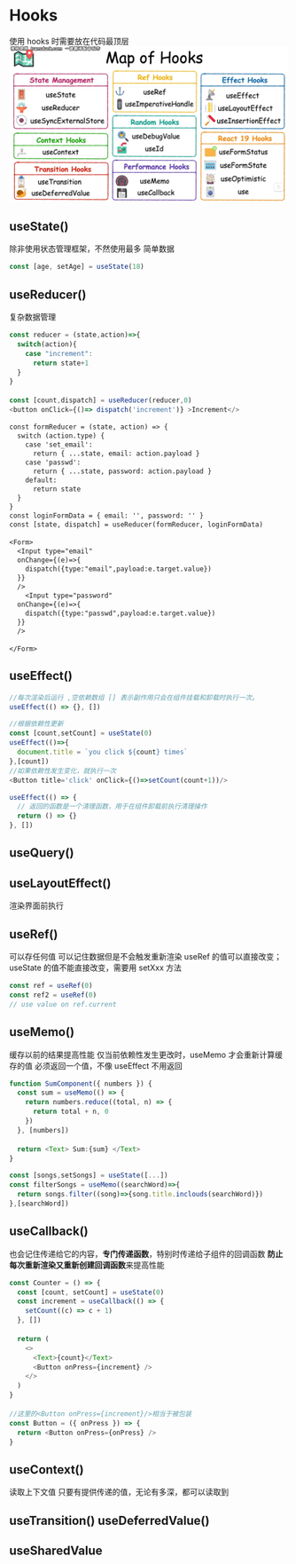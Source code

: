 # Hooks

使用 hooks 时需要放在代码最顶层
![react_hooks](./react_hooks.png)

## useState()

除非使用状态管理框架，不然使用最多
简单数据

```ts
const [age, setAge] = useState(18)
```

## useReducer()

复杂数据管理

```ts
const reducer = (state,action)=>{
  switch(action){
    case "increment":
      return state+1
  }
}

const [count,dispatch] = useReducer(reducer,0)
<button onClick={()=> dispatch('increment')} >Increment</>
```

```tsx
const formReducer = (state, action) => {
  switch (action.type) {
    case 'set_email':
      return { ...state, email: action.payload }
    case 'passwd':
      return { ...state, password: action.payload }
    default:
      return state
  }
}
const loginFormData = { email: '', password: '' }
const [state, dispatch] = useReducer(formReducer, loginFormData)

<Form>
  <Input type="email"
  onChange={(e)=>{
    dispatch({type:"email",payload:e.target.value})
  }}
  />
    <Input type="password"
  onChange={(e)=>{
    dispatch({type:"passwd",payload:e.target.value})
  }}
  />

</Form>
```

## useEffect()

```ts
//每次渲染后运行 ,空依赖数组 [] 表示副作用只会在组件挂载和卸载时执行一次。
useEffect(() => {}, [])
```

```ts
//根据依赖性更新
const [count,setCount] = useState(0)
useEffect(()=>{
  document.title = `you click ${count} times`
},[count])
//如果依赖性发生变化，就执行一次
<Button title='click' onClick={()=>setCount(count+1))/>

```

```ts
useEffect(() => {
  // 返回的函数是一个清理函数，用于在组件卸载前执行清理操作
  return () => {}
}, [])
```

## useQuery()

## useLayoutEffect()

渲染界面前执行

## useRef()

可以存任何值
可以记住数据但是不会触发重新渲染
useRef 的值可以直接改变；useState 的值不能直接改变，需要用 setXxx 方法

```ts
const ref = useRef(0)
const ref2 = useRef(0)
// use value on ref.current
```

## useMemo()

缓存以前的结果提高性能
仅当前依赖性发生更改时，useMemo 才会重新计算缓存的值
必须返回一个值，不像 useEffect 不用返回

```ts
function SumComponent({ numbers }) {
  const sum = useMemo(() => {
    return numbers.reduce((total, n) => {
      return total + n, 0
    })
  }, [numbers])

  return <Text> Sum:{sum} </Text>
}
```

```ts
const [songs,setSongs] = useState([...])
const filterSongs = useMemo((searchWord)=>{
  return songs.filter((song)=>{song.title.inclouds(searchWord)})
},[searchWord])
```

## useCallback()

也会记住传递给它的内容，**专门传递函数**，特别时传递给子组件的回调函数
**防止每次重新渲染又重新创建回调函数**来提高性能

```ts
const Counter = () => {
  const [count, setCount] = useState(0)
  const increment = useCallback(() => {
    setCount((c) => c + 1)
  }, [])

  return (
    <>
      <Text>{count}</Text>
      <Button onPress={increment} />
    </>
  )
}

//这里的<Button onPress={increment}/>相当于被包装
const Button = ({ onPress }) => {
  return <Button onPress={onPress} />
}
```

## useContext()

读取上下文值
只要有提供传递的值，无论有多深，都可以读取到

## useTransition() useDeferredValue()

## useSharedValue
